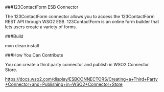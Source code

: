 ###123ContactForm ESB Connector

The 123ContactForm connector allows you to access the 123ContactForm REST API through WSO2 ESB. 123ContactForm is an online form builder that lets users create a variety of forms.

###Build

mvn clean install

###How You Can Contribute

You can create a third party connector and publish in WSO2 Connector Store.

https://docs.wso2.com/display/ESBCONNECTORS/Creating+a+Third+Party+Connector+and+Publishing+in+WSO2+Connector+Store